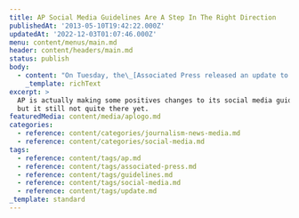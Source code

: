 ```yaml
---
title: AP Social Media Guidelines Are A Step In The Right Direction
publishedAt: '2013-05-10T19:42:22.000Z'
updatedAt: '2022-12-03T01:07:46.000Z'
menu: content/menus/main.md
header: content/headers/main.md
status: publish
body:
  - content: "On Tuesday, the\_[Associated Press released an update to its social media guidelines](http://blog.ap.org/2013/05/07/ap-social-media-guidelines-update-including-newsgathering-in-sensitive-situations/). Obviously a response to the Boston Marathon bombing, the updates were intended to focus mostly on the newsgathering and dissemination process around breaking news events -- called \x93sensitive situations.\x94 And they did a decent job.\n\n[Read the rest of this blog post on IBTimes' Fighting Words.](http://www.ibtimes.com/fighting-words/ap-social-media-guidelines-are-step-right-direction-1251911 \"AP Social Media Guidelines Are A Step In The Right Direction\")\n"
    _template: richText
excerpt: >
  AP is actually making some positives changes to its social media guidelines,
  but it still not quite there yet.
featuredMedia: content/media/aplogo.md
categories:
  - reference: content/categories/journalism-news-media.md
  - reference: content/categories/social-media.md
tags:
  - reference: content/tags/ap.md
  - reference: content/tags/associated-press.md
  - reference: content/tags/guidelines.md
  - reference: content/tags/social-media.md
  - reference: content/tags/update.md
_template: standard
---
```




